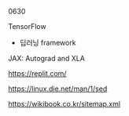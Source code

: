 0630

TensorFlow

- 딥러닝 framework

JAX: Autograd and XLA

https://replit.com/

https://linux.die.net/man/1/sed

https://wikibook.co.kr/sitemap.xml